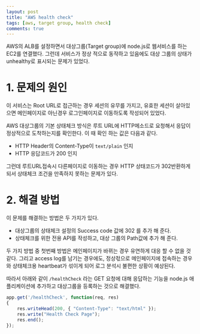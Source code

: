 ```yaml
---
layout: post
title: "AWS health check"
tags: [aws, target group, health check]
comments: true
---
```


AWS의 ALB를 설정하면서 대상그룹(Target group)에 node.js로 웹서비스를 하는 EC2를 연결했다. 그런데 서비스가 정상 적으로 동작하고 있음에도 대상 그룹의 상태가 unhealthy로 표시되는 문제가 있었다. 

# 1. 문제의 원인
이 서비스는 Root URL로 접근하는 경우 세션의 유무를 가지고, 유효한 세션이 살아있으면 메인페이지로 아닌경우 로그인페이지로 이동하도록 작성되어 있었다. 

AWS 대상그룹의 기본 상태체크 방식은 루트 URL에 HTTP메소드로 요청해서 응답이 정상적으로 도착하는지를 확인한다. 이 때 확인 하는 값은 다음과 같다.
* HTTP Header의 Content-Type이 ```text/plain``` 인지
* HTTP 응답코드가 200 인지

그런데 루트URL접속시 다른페이지로 이동하는 경우 HTTP 상태코드가 302반환하게 되서 상태체크 조건을 만족하지 못하는 문제가 있다.

# 2. 해결 방법
이 문제를 해결하는 방법은 두 가지가 있다.
* 대상그룹의 상태체크 설정의 Success code 값에 302 를 추가 해 준다.
* 상태체크를 위한 전용 API를 작성하고, 대상 그룹의 Path값에 추가 해 준다.

두 가지 방법 중 첫번째 방법은 메인페이지가 바뀌는 경우 유연하게 대응 할 수 없을 것 같다. 그리고 access log를 남기는 경우에도, 정상젃으로 메인페이지에 접속하는 경우와 상태체크용 heartbeat가 섞이게 되어 로그 분석시 불편한 상황이 예상된다. 

따라서 아래와 같이 ```/healthCheck``` 라는 GET 요청에 대해 응답하는 기능을 node.js 애플리케이션에 추가하고 대상그룹을 등록하는 것으로 해결했다.

```javascript
app.get('/healthCheck', function(req, res)
{
    res.writeHead(200, { "Content-Type": "text/html" });
    res.write("Health Check Page");
    res.end();
});
```